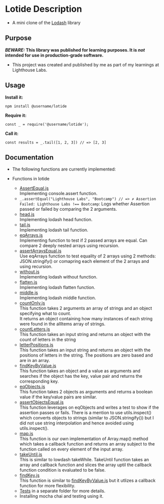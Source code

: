 # Lotide Description
* A mini clone of the [Lodash](https://lodash.com) library

## Purpose

**_BEWARE:_ This library was published for learning purposes. It is _not_ intended for use in production-grade software.**

* This project was created and published by me as part of my learnings at Lighthouse Labs.

## Usage

**Install it:**

`npm install @username/lotide`

**Require it:**

`const _ = require('@username/lotide');`

**Call it:**

`const results = _.tail([1, 2, 3]) // => [2, 3]`

## Documentation

* The following functions are currently implemented:

* Functions in lotide
  * [AssertEqual.js](/assertEqual.js) <br />
  Implementing console.assert function. <br />
  * `_.assertEqual("Lighthouse Labs", "Bootcamp") // => ✗ Assertion Failed: Lighthouse Labs !== Bootcamp`: Logs whether Assertion passed or failed by comparing the 2 arguments.
  * [head.js](/head.js)<br />
  Implementing lodash head function.
  * [tail.js](/tail.js)<br />
  Implementing lodash tail function.
  * [eqArrays.js](/eqArrays.js)<br />
  Implementing function to test if 2 passed arrays are equal. Can compare 2 deeply nested arrays using recursion.
  * [assertArraysEqual.js](/assertArraysEqual.js) <br />
  Use eqArrays function to test equality of 2 arrays using 2 methods: JSON.stringify() or comapring each element of the 2 arrays and using recursion.
  * [without.js](/without.js)<br />
  Implementing lodash without function.
  * [flatten.js](/flatten.js)<br />
  Implementing lodash flatten function.
  * [middle.js](/middle.js)<br />
  Implementing lodash middle function.
  * [countOnly.js](/countOnly.js) <br />
  This function takes 2 arguments an array of strings and an object specifying what to count. <br />
  It returns an object containing how many instances of each string were found in the allItems array of strings.
  * [countLetters.js](/countLetters.js) <br />
  This function takes an input string and returns an object with the count of letters in the string
  * [letterPositions.js](/letterPositions.js) <br />
  This function takes an input string and returns an object with the positions of letters in the string. The positions are zero based and are in an array.
  * [findKeyByValue.js](/findKeyByValue.js) <br />
  This function takes an object and a value as arguments and searches if the object has the key, value pair and returns the corresponding key.
  * [eqObjects.js](/eqObjects.js) <br />
  This function takes 2 objects as arguments and returns a boolean value if the key/value pairs are similar.
  * [assertObjectsEqual.js](/assertObjectsEqual.js) <br />
  This function leverages on eqObjects and writes a test to show if the assertion passes or fails. There is a mention to use utils.inspect() which converts objects to strings (similar to JSON.stringify()) but I did not use string interpolation and hence avoided using utils.inspect().
  * [map.js](/map.js) <br />
  This function is our own implementation of Array.map() method which takes a callback function and returns an array subject to the function called on every element of the input array.
  * [takeUntil.js](/takeUntil.js) <br />
  This is similar to lowdash takeWhile. TakeUntil function takes an array and callback function and slices the array uptil the callback function condition is evaluated to be false.
  * [findKey.js](/findKey.js) <br />
  This function is similar to [findKeyByValue.js](/findKeyByValue.js) but it utlizes a callback function for more flexibility.
  * [Tests](/test) in a separate folder for more details.
  * Installing mocha chai and testing using it.
